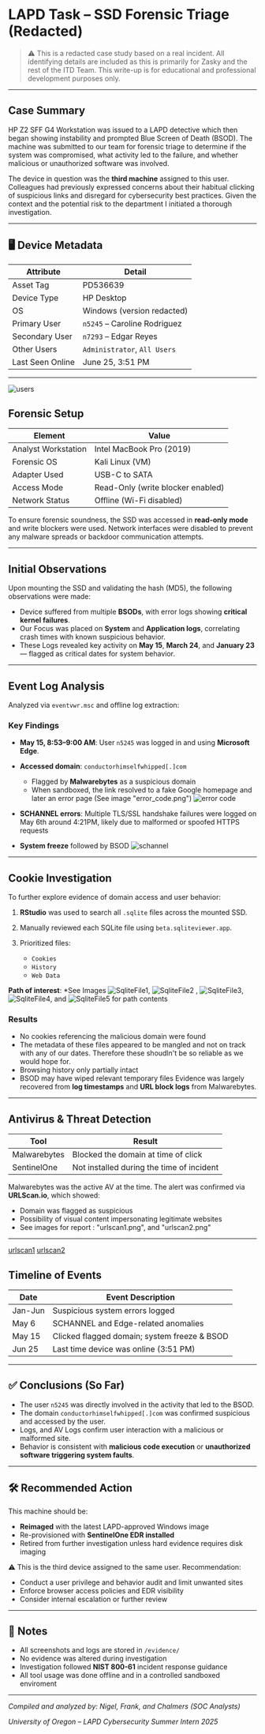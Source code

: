 # LAPD Task – SSD Forensic Triage (Redacted)

> ⚠️ This is a redacted case study based on a real incident. All identifying details are included as this is primarily for Zasky and the rest of the ITD Team.
> This write-up is for educational and professional development purposes only.

---

## Case Summary

HP Z2 SFF G4 Workstation was issued to a LAPD detective which then began showing instability and prompted Blue Screen of Death (BSOD). The machine was submitted to our team for forensic triage to determine if the system was compromised, what activity led to the failure, and whether malicious or unauthorized software was involved.

The device in question was the **third machine** assigned to this user. Colleagues had previously expressed concerns about their habitual clicking of suspicious links and disregard for cybersecurity best practices. Given the context and the potential risk to the department I initiated a thorough investigation.

---

## 🖥️ Device Metadata

| Attribute        | Detail                       |
| ---------------- | ---------------------------- |
| Asset Tag        | PD536639                     |
| Device Type      | HP Desktop                   |
| OS               | Windows (version redacted)   |
| Primary User     | `n5245` – Caroline Rodriguez |
| Secondary User   | `n7293` – Edgar Reyes        |
| Other Users      | `Administrator`, `All Users` |
| Last Seen Online | June 25, 3:51 PM             |

---
 ![users](../evidence/users.png)

## Forensic Setup

| Element             | Value                             |
| ------------------- | --------------------------------- |
| Analyst Workstation | Intel MacBook Pro (2019)          |
| Forensic OS         | Kali Linux (VM)                   |
| Adapter Used        | USB-C to SATA                     |
| Access Mode         | Read-Only (write blocker enabled) |
| Network Status      | Offline (Wi-Fi disabled)          |

To ensure forensic soundness, the SSD was accessed in **read-only mode** and write blockers were used. Network interfaces were disabled to prevent any malware spreads or backdoor communication attempts.

---

## Initial Observations

Upon mounting the SSD and validating the hash (MD5), the following observations were made:

* Device suffered from multiple **BSODs**, with error logs showing **critical kernel failures**.
* Our Focus was placed on **System** and **Application logs**, correlating crash times with known suspicious behavior.
* These Logs revealed key activity on **May 15**, **March 24**, and **January 23** — flagged as critical dates for system behavior.

---

## Event Log Analysis

Analyzed via `eventvwr.msc` and offline log extraction:

### Key Findings

* **May 15, 8:53–9:00 AM**: User `n5245` was logged in and using **Microsoft Edge**.
* **Accessed domain**: `conductorhimselfwhipped[.]com`

  * Flagged by **Malwarebytes** as a suspicious domain
  * When sandboxed, the link resolved to a fake Google homepage and later an error page (See image "error_code.png")
 ![error code](../evidence/error_code.png)
* **SCHANNEL errors**: Multiple TLS/SSL handshake failures were logged on May 6th around 4:21PM, likely due to malformed or spoofed HTTPS requests
* **System freeze** followed by BSOD
![schannel](../evidence/schannelcode.png)
---

## Cookie Investigation

To further explore evidence of domain access and user behavior:

1. **RStudio** was used to search all `.sqlite` files across the mounted SSD.
2. Manually reviewed each SQLite file using `beta.sqliteviewer.app`.
3. Prioritized files:

   * `Cookies`
   * `History`
   * `Web Data`

**Path of interest**:
*See Images ![SqliteFile1](../evidence/sqlite1.png), ![SqliteFile2](../evidence/sqlite2.png) , ![SqliteFile3](../evidence/pathtosqlite1.png), ![SqliteFile4](../evidence/pathtosqlite2.png), and ![SqliteFile5](../evidence/n5245sqlite.png) for path contents

### Results

* No cookies referencing the malicious domain were found
* The metadata of these files appeared to be mangled and not on track with any of our dates. Therefore these shoudln't be so reliable as we would hope for.
* Browsing history only partially intact
* BSOD may have wiped relevant temporary files
Evidence was largely recovered from **log timestamps** and **URL block logs** from Malwarebytes.

---

## Antivirus & Threat Detection

| Tool         | Result                                    |
| ------------ | ----------------------------------------- |
| Malwarebytes | Blocked the domain at time of click       |
| SentinelOne  | Not installed during the time of incident |

Malwarebytes was the active AV at the time. The alert was confirmed via **URLScan.io**, which showed:

* Domain was flagged as suspicious
* Possibility of visual content impersonating legitimate websites
* See images for report : "urlscan1.png", and "urlscan2.png"
---
[urlscan1](../evidence/urlscan1.png)
[urlscan2](../evidence/urlscan2.png)

## Timeline of Events

| Date   | Event Description                            |
| ------ | -------------------------------------------- |
| Jan-Jun| Suspicious system errors logged              |
| May 6  | SCHANNEL and Edge-related anomalies          |
| May 15 | Clicked flagged domain; system freeze & BSOD |
| Jun 25 | Last time device was online (3:51 PM)        |

---

## ✅ Conclusions (So Far)

* The user `n5245` was directly involved in the activity that led to the BSOD.
* The domain `conductorhimselfwhipped[.]com` was confirmed suspicious and accessed by the user.
* Logs, and AV Logs confirm user interaction with a malicious or malformed site.
* Behavior is consistent with **malicious code execution** or **unauthorized software triggering system faults**.

---

## 🛠️ Recommended Action

This machine should be:

* **Reimaged** with the latest LAPD-approved Windows image
* Re-provisioned with **SentinelOne EDR installed**
* Retired from further investigation unless hard evidence requires disk imaging

⚠️ This is the third device assigned to the same user. Recommendation:

* Conduct a user privilege and behavior audit and limit unwanted sites
* Enforce browser access policies and EDR visibility
* Consider internal escalation or further review

---

## 🔖 Notes

* All screenshots and logs are stored in `/evidence/`
* No evidence was altered during investigation
* Investigation followed **NIST 800-61** incident response guidance
* All tool usage was done offline and in a controlled sandboxed enviroment

---

*Compiled and analyzed by: Nigel, Frank, and Chalmers (SOC Analysts)*

*University of Oregon – LAPD Cybersecurity Summer Intern 2025*
